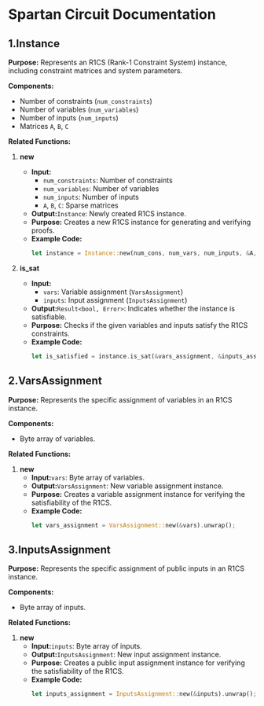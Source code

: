 # Spartan Circuit Documentation

## 1.Instance

**Purpose:** Represents an R1CS (Rank-1 Constraint System) instance, including constraint matrices and system parameters.

**Components:**
- Number of constraints (`num_constraints`)
- Number of variables (`num_variables`)
- Number of inputs (`num_inputs`)
- Matrices `A`, `B`, `C`

**Related Functions:**

1. **new**
   - **Input:**
     - `num_constraints`: Number of constraints
     - `num_variables`: Number of variables
     - `num_inputs`: Number of inputs
     - `A`, `B`, `C`: Sparse matrices
   - **Output:**`Instance`: Newly created R1CS instance.
   - **Purpose:** Creates a new R1CS instance for generating and verifying proofs.
   - **Example Code:**
     ```rust
     let instance = Instance::new(num_cons, num_vars, num_inputs, &A, &B, &C).unwrap();
     ```

2. **is_sat**
   - **Input:**
     - `vars`: Variable assignment (`VarsAssignment`)
     - `inputs`: Input assignment (`InputsAssignment`)
   - **Output:**`Result<bool, Error>`: Indicates whether the instance is satisfiable.
   - **Purpose:** Checks if the given variables and inputs satisfy the R1CS constraints.
   - **Example Code:**
     ```rust
     let is_satisfied = instance.is_sat(&vars_assignment, &inputs_assignment).unwrap();
     ```

## 2.VarsAssignment

**Purpose:** Represents the specific assignment of variables in an R1CS instance.

**Components:**
- Byte array of variables.

**Related Functions:**

1. **new**
   - **Input:**`vars`: Byte array of variables.
   - **Output:**`VarsAssignment`: New variable assignment instance.
   - **Purpose:** Creates a variable assignment instance for verifying the satisfiability of the R1CS.
   - **Example Code:**
     ```rust
     let vars_assignment = VarsAssignment::new(&vars).unwrap();
     ```

## 3.InputsAssignment

**Purpose:** Represents the specific assignment of public inputs in an R1CS instance.

**Components:**
- Byte array of inputs.

**Related Functions:**

1. **new**
   - **Input:**`inputs`: Byte array of inputs.
   - **Output:**`InputsAssignment`: New input assignment instance.
   - **Purpose:** Creates a public input assignment instance for verifying the satisfiability of the R1CS.
   - **Example Code:**
     ```rust
     let inputs_assignment = InputsAssignment::new(&inputs).unwrap();
     ```